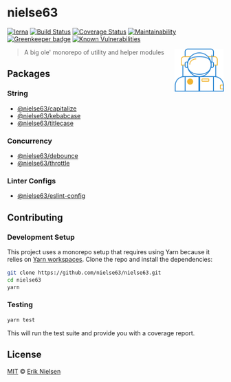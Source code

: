 # nielse63

[![lerna](https://img.shields.io/badge/maintained%20with-lerna-cc00ff.svg)](https://lernajs.io/)
[![Build Status](https://travis-ci.org/nielse63/nielse63.svg?branch=master)](https://travis-ci.org/nielse63/nielse63)
[![Coverage Status](https://coveralls.io/repos/github/nielse63/nielse63/badge.svg?branch=master)](https://coveralls.io/github/nielse63/nielse63?branch=master)
[![Maintainability](https://api.codeclimate.com/v1/badges/35a7987502cef49a34c7/maintainability)](https://codeclimate.com/github/nielse63/nielse63/maintainability)
[![Greenkeeper badge](https://badges.greenkeeper.io/nielse63/nielse63.svg)](https://greenkeeper.io/)
[![Known Vulnerabilities](https://snyk.io/test/github/nielse63/nielse63/badge.svg?targetFile=package.json)](https://snyk.io/test/github/nielse63/nielse63?targetFile=package.json)

<!-- markdownlint-disable MD033 -->
<img src="logo.png" height="100" align="right">
<!-- markdownlint-enable MD033 -->

> A big ole' monorepo of utility and helper modules

## Packages

### String

- [@nielse63/capitalize](https://github.com/nielse63/nielse63/tree/master/packages/capitalize)
- [@nielse63/kebabcase](https://github.com/nielse63/nielse63/tree/master/packages/kebabcase)
- [@nielse63/titlecase](https://github.com/nielse63/nielse63/tree/master/packages/titlecase)

### Concurrency

- [@nielse63/debounce](https://github.com/nielse63/nielse63/tree/master/packages/debounce)
- [@nielse63/throttle](https://github.com/nielse63/nielse63/tree/master/packages/throttle)

### Linter Configs

- [@nielse63/eslint-config](https://github.com/nielse63/nielse63/tree/master/packages/eslint-config)

## Contributing

### Development Setup

This project uses a monorepo setup that requires using Yarn because it
relies on
[Yarn workspaces](https://yarnpkg.com/blog/2017/08/02/introducing-workspaces/).
Clone the repo and install the dependencies:

```bash
git clone https://github.com/nielse63/nielse63.git
cd nielse63
yarn
```

### Testing

```bash
yarn test
```

This will run the test suite and provide you with a coverage report.

## License

[MIT](https://github.com/nielse63/nielse63/blob/master/LICENSE) © [Erik Nielsen](https://312development.com)
